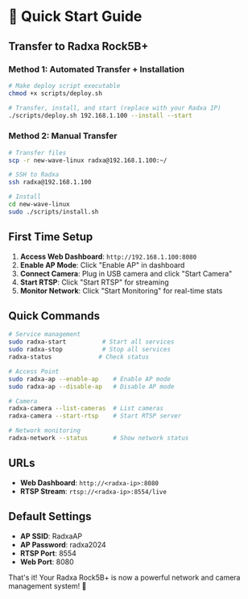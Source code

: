 # 🚀 Quick Start Guide

## Transfer to Radxa Rock5B+

### Method 1: Automated Transfer + Installation

```bash
# Make deploy script executable
chmod +x scripts/deploy.sh

# Transfer, install, and start (replace with your Radxa IP)
./scripts/deploy.sh 192.168.1.100 --install --start
```

### Method 2: Manual Transfer

```bash
# Transfer files
scp -r new-wave-linux radxa@192.168.1.100:~/

# SSH to Radxa
ssh radxa@192.168.1.100

# Install
cd new-wave-linux
sudo ./scripts/install.sh
```

## First Time Setup

1. **Access Web Dashboard**: `http://192.168.1.100:8080`
2. **Enable AP Mode**: Click "Enable AP" in dashboard
3. **Connect Camera**: Plug in USB camera and click "Start Camera"
4. **Start RTSP**: Click "Start RTSP" for streaming
5. **Monitor Network**: Click "Start Monitoring" for real-time stats

## Quick Commands

```bash
# Service management
sudo radxa-start          # Start all services
sudo radxa-stop           # Stop all services
radxa-status             # Check status

# Access Point
sudo radxa-ap --enable-ap    # Enable AP mode
sudo radxa-ap --disable-ap   # Disable AP mode

# Camera
radxa-camera --list-cameras  # List cameras
radxa-camera --start-rtsp    # Start RTSP server

# Network monitoring
radxa-network --status       # Show network status
```

## URLs

- **Web Dashboard**: `http://<radxa-ip>:8080`
- **RTSP Stream**: `rtsp://<radxa-ip>:8554/live`

## Default Settings

- **AP SSID**: RadxaAP
- **AP Password**: radxa2024
- **RTSP Port**: 8554
- **Web Port**: 8080

That's it! Your Radxa Rock5B+ is now a powerful network and camera management system! 🎉
